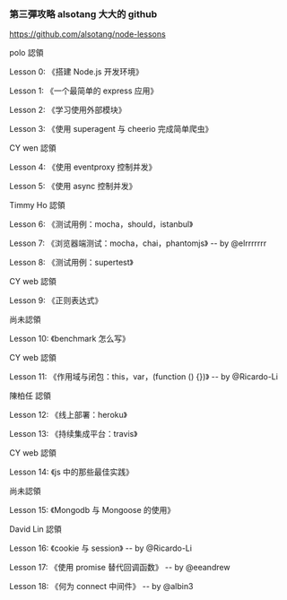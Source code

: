 ### 第三彈攻略 alsotang 大大的 github 

https://github.com/alsotang/node-lessons

polo 認領

Lesson 0: 《搭建 Node.js 开发环境》

Lesson 1: 《一个最简单的 express 应用》

Lesson 2: 《学习使用外部模块》

Lesson 3: 《使用 superagent 与 cheerio 完成简单爬虫》

CY wen 認領

Lesson 4: 《使用 eventproxy 控制并发》

Lesson 5: 《使用 async 控制并发》

Timmy Ho 認領

Lesson 6: 《测试用例：mocha，should，istanbul》

Lesson 7: 《浏览器端测试：mocha，chai，phantomjs》 -- by @elrrrrrrr

Lesson 8: 《测试用例：supertest》

CY web 認領

Lesson 9: 《正则表达式》

尚未認領

Lesson 10: 《benchmark 怎么写》

CY web 認領

Lesson 11: 《作用域与闭包：this，var，(function () {})》 -- by @Ricardo-Li

陳柏任 認領

Lesson 12: 《线上部署：heroku》

Lesson 13: 《持续集成平台：travis》

CY web 認領

Lesson 14: 《js 中的那些最佳实践》

尚未認領

Lesson 15: 《Mongodb 与 Mongoose 的使用》

David Lin 認領

Lesson 16: 《cookie 与 session》 -- by @Ricardo-Li

Lesson 17: 《使用 promise 替代回调函数》 -- by @eeandrew

Lesson 18: 《何为 connect 中间件》 -- by @albin3